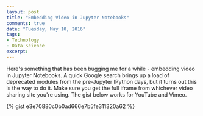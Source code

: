 ```yaml
---
layout: post
title: "Embedding Video in Jupyter Notebooks"
comments: true
date: "Tuesday, May 10, 2016"
tags:
- Technology
- Data Science
excerpt:
---
```


Here's something that has been bugging me for a while - embedding video in Jupyter Notebooks. A quick Google search brings up a load of deprecated modules from the pre-Jupyter IPython days, but it turns out this is the way to do it. Make sure you get the full iframe from whichever video sharing site you're using. The gist below works for YouTube and Vimeo.

{% gist  e3e70880c0b0ad666e7b5fe311320a62 %}
